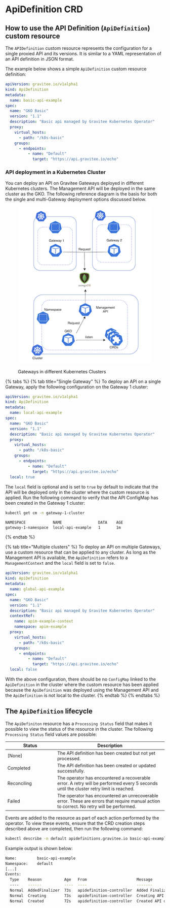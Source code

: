 # ApiDefinition CRD

## How to use the API Definition (`ApiDefinition`) custom resource

The `APIDefinition` custom resource represents the configuration for a single proxied API and its versions. It is similar to a YAML representation of an API definition in JSON format.

The example below shows a simple `ApiDefinition` custom resource definition:

```yaml
apiVersion: gravitee.io/v1alpha1
kind: ApiDefinition
metadata:
  name: basic-api-example
spec:
  name: "GKO Basic"
  version: "1.1"
  description: "Basic api managed by Gravitee Kubernetes Operator"
  proxy:
    virtual_hosts:
      - path: "/k8s-basic"
    groups:
      - endpoints:
          - name: "Default"
            target: "https://api.gravitee.io/echo"
```

### API deployment in a Kubernetes Cluster

You can deploy an API on Gravitee Gateways deployed in different Kubernetes clusters. The Management API will be deployed in the same cluster as the GKO. The following reference diagram is the basis for both the single and multi-Gateway deployment options discussed below.

<figure><img src="../../../.gitbook/assets/image (45).png" alt=""><figcaption><p>Gateways in different Kubernetes Clusters</p></figcaption></figure>

{% tabs %}
{% tab title="Single Gateway" %}
To deploy an API on a single Gateway, apply the following configuration on the Gateway 1 cluster:

```yaml
apiVersion: gravitee.io/v1alpha1
kind: ApiDefinition
metadata:
  name: local-api-example
spec:
  name: "GKO Basic"
  version: "1.1"
  description: "Basic api managed by Gravitee Kubernetes Operator"
  proxy:
    virtual_hosts:
      - path: "/k8s-basic"
    groups:
      - endpoints:
          - name: "Default"
            target: "https://api.gravitee.io/echo"
  local: true
```

The `local` field is optional and is set to `true` by default to indicate that the API will be deployed only in the cluster where the custom resource is applied. Run the following command to verify that the API ConfigMap has been created in the Gateway 1 cluster:

```sh
kubectl get cm -n gateway-1-cluster
```

```
NAMESPACE            NAME                DATA    AGE
gateway-1-namespace  local-api-example   1       1m
```
{% endtab %}

{% tab title="Multiple clusters" %}
To deploy an API on multiple Gateways, use a custom resource that can be applied to any cluster. As long as the Management API is available, the `ApiDefinition` refers to a `ManagementContext` and the `local` field is set to `false`.

```yaml
apiVersion: gravitee.io/v1alpha1
kind: ApiDefinition
metadata:
  name: global-api-example
spec:
  name: "GKO Basic"
  version: "1.1"
  description: "Basic api managed by Gravitee Kubernetes Operator"
  contextRef:
    name: apim-example-context
    namespace: apim-example
  proxy:
    virtual_hosts:
      - path: "/k8s-basic"
    groups:
      - endpoints:
          - name: "Default"
            target: "https://api.gravitee.io/echo"
  local: false
```

With the above configuration, there should be no `ConfigMap` linked to the `ApiDefinition` in the cluster where the custom resource has been applied because the `ApiDefinition` was deployed using the Management API and the `ApiDefinition` is not local to the cluster.
{% endtab %}
{% endtabs %}

## The `ApiDefinition` lifecycle

The `ApiDefiniton` resource has a `Processing Status` field that makes it possible to view the status of the resource in the cluster. The following `Processing Status` field values are possible:

<table><thead><tr><th width="143.5">Status</th><th>Description</th></tr></thead><tbody><tr><td>[None]</td><td>The API definition has been created but not yet processed.</td></tr><tr><td>Completed</td><td>The API definition has been created or updated successfully.</td></tr><tr><td>Reconciling</td><td>The operator has encountered a recoverable error. A retry will be performed every 5 seconds until the cluster retry limit is reached.</td></tr><tr><td>Failed</td><td>The operator has encountered an unrecoverable error. These are errors that require manual action to correct. No retry will be performed.</td></tr></tbody></table>

Events are added to the resource as part of each action performed by the operator. To view these events, ensure that the CRD creation steps described above are completed, then run the following command:

```sh
kubectl describe -n default apidefinitions.gravitee.io basic-api-example
```

Example output is shown below:

```bash
Name:         basic-api-example
Namespace:    default
[...]
Events:
  Type    Reason          Age   From                      Message
  ----    ------          ----  ----                      -------
  Normal  AddedFinalizer  73s   apidefinition-controller  Added Finalizer for the API definition
  Normal  Creating        73s   apidefinition-controller  Creating API definition
  Normal  Created         72s   apidefinition-controller  Created API definition
```
